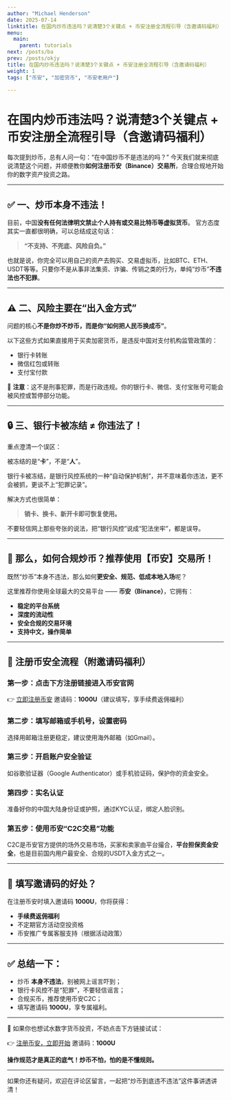 ```yaml
---
author: "Michael Henderson"
date: 2025-07-14
linktitle: 在国内炒币违法吗？说清楚3个关键点 + 币安注册全流程引导（含邀请码福利）
menu:
  main:
    parent: tutorials
next: /posts/ba
prev: /posts/okjy
title: 在国内炒币违法吗？说清楚3个关键点 + 币安注册全流程引导（含邀请码福利）
weight: 1
tags: ["币安", "加密货币", "币安老用户"]

---
```


# 在国内炒币违法吗？说清楚3个关键点 + 币安注册全流程引导（含邀请码福利）

每次提到炒币，总有人问一句：“在中国炒币不是违法的吗？”
今天我们就来彻底说清楚这个问题，并顺便教你**如何注册币安（Binance）交易所**，合理合规地开始你的数字资产投资之路。

---

## ✅ 一、炒币本身不违法！

目前，中国**没有任何法律明文禁止个人持有或交易比特币等虚拟货币**。
官方态度其实一直都很明确，可以总结成这句话：

> **“不支持、不兜底、风险自负。”**

也就是说，你完全可以用自己的资产去购买、交易虚拟币，比如BTC、ETH、USDT等等。只要你不是从事非法集资、诈骗、传销之类的行为，单纯“炒币”**不违法也不犯罪**。

---

## ⚠️ 二、风险主要在“出入金方式”

问题的核心**不是你炒不炒币，而是你“如何把人民币换成币”**。

以下这些方式如果直接用于买卖加密货币，是违反中国对支付机构监管政策的：

* 银行卡转账
* 微信红包或转账
* 支付宝付款

📌 **注意**：这不是刑事犯罪，而是行政违规。你的银行卡、微信、支付宝账号可能会被风控或暂停部分功能。

---

## 🔒 三、银行卡被冻结 ≠ 你违法了！

重点澄清一个误区：

被冻结的是“**卡**”，不是“**人**”。

银行卡被冻结，是银行风控系统的一种“自动保护机制”，并不意味着你违法，更不会被抓，更谈不上“犯罪记录”。

解决方式也很简单：

> **销卡、换卡、新开卡即可恢复使用。**

不要轻信网上那些夸张的说法，把“银行风控”说成“犯法坐牢”，都是误导。

---

## 🚀 那么，如何合规炒币？推荐使用【币安】交易所！

既然“炒币”本身不违法，那么如何**更安全、规范、低成本地入场**呢？

这里推荐你使用全球最大的交易平台 —— **币安（Binance）**，它拥有：

* **稳定的平台系统**
* **深度的流动性**
* **安全合规的交易环境**
* **支持中文，操作简单**

---

## 📲 注册币安全流程（附邀请码福利）

### 第一步：点击下方注册链接进入币安官网

👉 [立即注册币安](https://www.marketwebb.org/join?ref=1000U)
邀请码：**1000U**（建议填写，享手续费返佣福利）

### 第二步：填写邮箱或手机号，设置密码

选择用邮箱注册更稳定，建议使用海外邮箱（如Gmail）。

### 第三步：开启账户安全验证

如谷歌验证器（Google Authenticator）或手机验证码，保护你的资金安全。

### 第四步：实名认证

准备好你的中国大陆身份证或护照，通过KYC认证，绑定人脸识别。

### 第五步：使用币安“C2C交易”功能

C2C是币安官方提供的场外交易市场，买家和卖家由平台撮合，**平台担保资金安全**，也是目前国内用户最安全、合规的USDT入金方式之一。

---

## 🎁 填写邀请码的好处？

在注册币安时填入邀请码 **1000U**，你将获得：

* **手续费返佣福利**
* 不定期官方活动空投资格
* 币安推广专属客服支持（根据活动政策）

---

## ✅ 总结一下：

* 炒币 **本身不违法**，别被网上谣言吓到；
* 银行卡风控不是“犯罪”，不要轻信谣言；
* 合规买币，推荐使用币安C2C；
* 填写邀请码 **1000U**，享专属福利。

---

📌 如果你也想试水数字货币投资，不妨点击下方链接试试：

👉 [注册币安，立即开始](https://www.marketwebb.org/join?ref=1000U)
邀请码：**1000U**

**操作规范才是真正的底气！炒币不怕，怕的是不懂规则。**

---

如果你还有疑问，欢迎在评论区留言，一起把“炒币到底违不违法”这件事讲透讲清！
